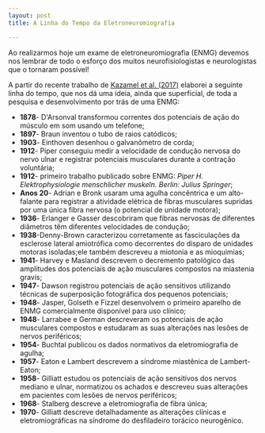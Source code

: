 ```yaml
---
layout: post
title: A Linha do Tempo da Eletroneuromiografia 

---
```

Ao realizarmos hoje um exame de eletroneuromiografia (ENMG) devemos nos lembrar de todo o esforço dos muitos neurofisiologistas e neurologistas que o tornaram possível!

A partir do recente trabalho de [Kazamel et al. (2017)](https://www.ncbi.nlm.nih.gov/pubmed/28629678) elaborei a seguinte linha do tempo, que nos dá uma ideia, ainda que superficial, de toda a pesquisa e desenvolvimento por trás de uma ENMG: 

+ **1878**- D'Arsonval transformou correntes dos potenciais de ação do músculo em som usando um telefone;
+ **1897**- Braun inventou o tubo de raios catódicos;
+ **1903**- Einthoven desenhou o galvanômetro de corda;
+ **1912**- Piper conseguiu medir a velocidade de condução nervosa do nervo ulnar e registrar potenciais musculares durante a contração voluntária;
+ **1912**- primeiro trabalho publicado sobre ENMG: _Piper H. Elektrophysiologie menschlicher muskeln. Berlin: Julius Springer_;
+ **Anos 20**- Adrian e Bronk usaram uma agulha concêntrica e um alto-falante para registrar a atividade elétrica de fibras musculares supridas por uma única fibra nervosa (o potencial de unidade motora);
+ **1936**- Erlanger e Gasser descobriram que fibras nervosas de diferentes diâmetros têm diferentes velocidades de condução;
+ **1938**-Denny-Brown caracterizou corretamente as fasciculações da esclerose lateral amiotrófica como decorrentes do disparo de unidades motoras isoladas;ele também descreveu a miotonia e as mioquimias;
+ **1941**- Harvey e Masland descrevem o decremento patológico das amplitudes dos potenciais de ação musculares compostos na miastenia gravis;
+ **1947**- Dawson registrou potenciais de ação sensitivos utilizando técnicas de superposição fotográfica dos pequenos potenciais;
+ **1948**- Jasper, Golseth e Fizzel desenvolvem o primeiro aparelho de ENMG comercialmente disponível para uso clínico;
+ **1948**- Larrabee e German descreveram os potenciais de ação musculares compostos e estudaram as suas alterações   nas lesões de nervos periféricos;
+ **1954**- Buchtal publicou os dados normativos da eletromiografia de agulha;
+ **1957**- Eaton e Lambert descrevem a síndrome miastênica de Lambert-Eaton;
+ **1958**- Gilliatt estudou os potenciais de ação sensitivos dos nervos mediano e ulnar, normatizou os achados e descreveu suas alterações em pacientes com lesões de nervos periféricos;
+ **1968**- Stalberg descreve a eletromiografia de fibra única;
+ **1970**- Gilliatt descreve detalhadamente as alterações clínicas e eletromiográficas na síndrome do desfiladeiro torácico neurogênico.




